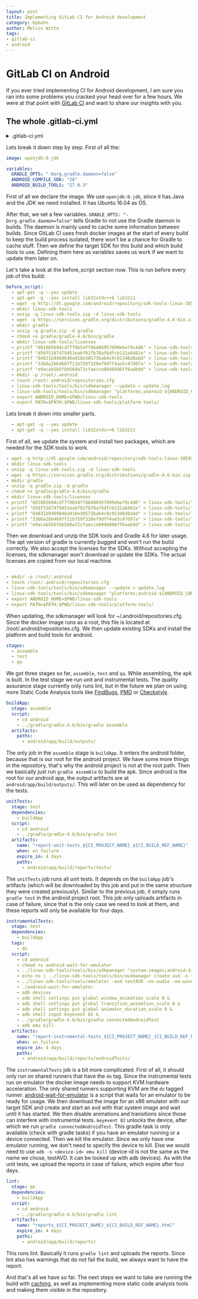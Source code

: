 ```yaml
---
layout: post
title: Implementing GitLab CI for Android development
category: bpbahn
author: Melvin Witte
tags:
- gitlab-ci
- android
---
```


# GitLab CI on Android
If you ever tried implementing CI for Android development, I am sure you ran into some problems you cracked your head over for a few hours. We were at that point with [GitLab CI](https://about.gitlab.com/geatures/gitlab-ci-cd) and want to share our insights with you.

<!-- more -->

## The whole .gitlab-ci.yml

<details>
<summary>.gitlab-ci.yml</summary>
<pre><code>image: openjdk:8-jdk

variables:
  GRADLE_OPTS: "-Dorg.gradle.daemon=false"
  ANDROID_COMPILE_SDK: "26"
  ANDROID_BUILD_TOOLS: "27.0.3"

before_script:
  - apt-get -q --yes update
  - apt-get -q --yes install lib32stdc++6 lib32z1
  - wget -q http://dl.google.com/android/repository/sdk-tools-linux-3859397.zip -O linux-sdk-tools.zip
  - mkdir linux-sdk-tools
  - unzip -q linux-sdk-tools.zip -d linux-sdk-tools
  - wget -q https://services.gradle.org/distributions/gradle-4.6-bin.zip -O gradle.zip
  - mkdir gradle
  - unzip -q gradle.zip -d gradle
  - chmod +x gradle/gradle-4.6/bin/gradle
  - mkdir linux-sdk-tools/licenses
  - printf "601085b94cd77f0b54ff86406957099ebe79c4d6" > linux-sdk-tools/licenses/android-googletv-license
  - printf "d56f5187479451eabf01fb78af6dfcb131a6481e" > linux-sdk-tools/licenses/android-sdk-license
  - printf "84831b9409646a918e30573bab4c9c91346d8abd" > linux-sdk-tools/licenses/android-sdk-preview-license
  - printf "33b6a2b64607f11b759f320ef9dff4ae5c47d97a" > linux-sdk-tools/licenses/android-gdk-license
  - printf "e9acab5b5fbb560a72cfaecce8946896ff6aab9d" > linux-sdk-tools/licenses/mips-android-sysimage-license
  - mkdir -p /root/.android
  - touch /root/.android/repositories.cfg
  - linux-sdk-tools/tools/bin/sdkmanager --update > update.log
  - linux-sdk-tools/tools/bin/sdkmanager "platforms;android-${ANDROID_COMPILE_SDK}" "build-tools;${ANDROID_BUILD_TOOLS}" "extras;google;m2repository" "extras;android;m2repository" > installPlatform.log
  - export ANDROID_HOME=$PWD/linux-sdk-tools
  - export PATH=$PATH:$PWD/linux-sdk-tools/platform-tools/

stages:
  - assemble
  - test
  - qa

buildApp:
  stage: assemble
  script:
    - cd android
    - ../gradle/gradle-4.6/bin/gradle assemble
  artifacts:
    paths:
      - android/app/build/outputs/

unitTests:
  stage: test
  dependencies:
    - buildApp
  script:
    - cd android
    - ../gradle/gradle-4.6/bin/gradle test
  artifacts:
    name: "report-unit-tests_${CI_PROJECT_NAME}_${CI_BUILD_REF_NAME}"
    when: on_failure
    expire_in: 4 days
    paths:
      - android/app/build/reports/tests/

instrumentalTests:
  stage: test
  dependencies:
    - buildApp
  tags:
    - do
  script:
    - cd android
    - chmod +x android-wait-for-emulator
    - ../linux-sdk-tools/tools/bin/sdkmanager "system-images;android-${ANDROID_COMPILE_SDK};google_apis;x86"
    - echo no | ../linux-sdk-tools/tools/bin/avdmanager create avd -n testAVD -k "system-images;android-${ANDROID_COMPILE_SDK};google_apis;x86"
    - ../linux-sdk-tools/tools/emulator -avd testAVD -no-audio -no-window &
    - ./android-wait-for-emulator
    - adb devices
    - adb shell settings put global window_animation_scale 0 &
    - adb shell settings put global transition_animation_scale 0 &
    - adb shell settings put global animator_duration_scale 0 &
    - adb shell input keyevent 82 &
    - ../gradle/gradle-4.6/bin/gradle connectedAndroidTest
    - adb emu kill
  artifacts:
    name: "report-instrumental-tests_${CI_PROJECT_NAME}_{CI_BUILD_REF_NAME}"
    when: on_failure
    expire_in: 4 days
    paths:
      - android/app/build/reports/androidTests/

lint:
  stage: qa
  dependencies:
    - buildApp
  script:
    - cd android
    - ../gradle/gradle-4.6/bin/gradle lint
  artifacts:
    name: "reports_${CI_PROJECT_NAME}_${CI_BUILD_REF_NAME}.html"
    expire_in: 4 days
    paths:
      - android/app/build/reports/
</code></pre></details>

Lets break it down step by step. First of all the:

```yml
image: openjdk:8-jdk

variables:
  GRADLE_OPTS: "-Dorg.gradle.daemon=false"
  ANDROID_COMPILE_SDK: "26"
  ANDROID_BUILD_TOOLS: "27.0.3"
```

First of all we declare the image. We use ```openjdk:8-jdk```, since it has Java and the JDK we need installed. It has Ubuntu 16.04 as OS.

After that, we set a few variables. ```GRADLE_OPTS: "-Dorg.gradle.daemon=false"``` tells Gradle to not use the Gradle daemon in builds. The daemon is mainly used to cache some information between builds. Since GitLab CI uses fresh docker images at the start of every build to keep the build process isolated, there won't be a chance for Gradle to cache stuff. Then we define the target SDK for this build and which build tools to use. Defining them here as variables saves us work if we want to update them later on.

Let's take a look at the before_script section now. This is run before every job of this build:

```yml
before_script:
  - apt-get -q --yes update
  - apt-get -q --yes install lib32stdc++6 lib32z1
  - wget -q http://dl.google.com/android/repository/sdk-tools-linux-3859397.zip -O linux-sdk-tools.zip
  - mkdir linux-sdk-tools
  - unzip -q linux-sdk-tools.zip -d linux-sdk-tools
  - wget -q https://services.gradle.org/distributions/gradle-4.6-bin.zip -O gradle.zip
  - mkdir gradle
  - unzip -q gradle.zip -d gradle
  - chmod +x gradle/gradle-4.6/bin/gradle
  - mkdir linux-sdk-tools/licenses
  - printf "601085b94cd77f0b54ff86406957099ebe79c4d6" > linux-sdk-tools/licenses/android-googletv-license
  - printf "d56f5187479451eabf01fb78af6dfcb131a6481e" > linux-sdk-tools/licenses/android-sdk-license
  - printf "84831b9409646a918e30573bab4c9c91346d8abd" > linux-sdk-tools/licenses/android-sdk-preview-license
  - printf "33b6a2b64607f11b759f320ef9dff4ae5c47d97a" > linux-sdk-tools/licenses/android-gdk-license
  - printf "e9acab5b5fbb560a72cfaecce8946896ff6aab9d" > linux-sdk-tools/licenses/mips-android-sysimage-license
  - mkdir -p /root/.android
  - touch /root/.android/repositories.cfg
  - linux-sdk-tools/tools/bin/sdkmanager --update > update.log
  - linux-sdk-tools/tools/bin/sdkmanager "platforms;android-${ANDROID_COMPILE_SDK}" "build-tools;${ANDROID_BUILD_TOOLS}" "extras;google;m2repository" "extras;android;m2repository" > installPlatform.log
  - export ANDROID_HOME=$PWD/linux-sdk-tools
  - export PATH=$PATH:$PWD/linux-sdk-tools/platform-tools/
```
Lets break it down into smaller parts.

```yml
  - apt-get -q --yes update
  - apt-get -q --yes install lib32stdc++6 lib32z1
```

First of all, we update the system and install two packages, which are needed for the SDK tools to work.

```yml
- wget -q http://dl.google.com/android/repository/sdk-tools-linux-3859397.zip -O linux-sdk-tools.zip
- mkdir linux-sdk-tools
- unzip -q linux-sdk-tools.zip -d linux-sdk-tools
- wget -q https://services.gradle.org/distributions/gradle-4.6-bin.zip -O gradle.zip
- mkdir gradle
- unzip -q gradle.zip -d gradle
- chmod +x gradle/gradle-4.6/bin/gradle
- mkdir linux-sdk-tools/licenses
- printf "601085b94cd77f0b54ff86406957099ebe79c4d6" > linux-sdk-tools/licenses/android-googletv-license
- printf "d56f5187479451eabf01fb78af6dfcb131a6481e" > linux-sdk-tools/licenses/android-sdk-license
- printf "84831b9409646a918e30573bab4c9c91346d8abd" > linux-sdk-tools/licenses/android-sdk-preview-license
- printf "33b6a2b64607f11b759f320ef9dff4ae5c47d97a" > linux-sdk-tools/licenses/android-gdk-license
- printf "e9acab5b5fbb560a72cfaecce8946896ff6aab9d" > linux-sdk-tools/licenses/mips-android-sysimage-license

```

Then we download and unzip the SDK tools and Gradle 4.6 for later usage. The apt version of gradle is currently bugged and won't run the build correctly. We also accept the licenses for the SDKs. Without accepting the licenses, the sdkmanager won't download or update the SDKs. The actual licenses are copied from our local machine.

```yml

- mkdir -p /root/.android
- touch /root/.android/repositories.cfg
- linux-sdk-tools/tools/bin/sdkmanager --update > update.log
- linux-sdk-tools/tools/bin/sdkmanager "platforms;android-${ANDROID_COMPILE_SDK}" "build-tools;${ANDROID_BUILD_TOOLS}" "extras;google;m2repository" "extras;android;m2repository" > installPlatform.log
- export ANDROID_HOME=$PWD/linux-sdk-tools
- export PATH=$PATH:$PWD/linux-sdk-tools/platform-tools/
```

When updating, the sdkmanager will look for ~/.android/repositories.cfg. Since the docker image runs as a root, this file is located at /root/.android/repositories.cfg. We then update existing SDKs and install the platform and build tools for android.

```yml
stages:
  - assemble
  - test
  - qa
```

We got three stages so far, ```assemble```, ```test``` and ```qa```. While assembling, the apk is built. In the test stage we run unit and instrumental tests. The quality assurance stage currently only runs lint, but in the future we plan on using more Static Code Analysis tools like [FindBugs](https://findbugs.sourceforge.net/), [PMD](https://pmd.github.io/) or [Checkstyle](https://github.com/checkstyle/checkstyle).

```yml
buildApp:
  stage: assemble
  script:
    - cd android
    - ../gradle/gradle-4.6/bin/gradle assemble
  artifacts:
    paths:
      - android/app/build/outputs/
```

The only job in the ```assemble``` stage is ```buildApp```. It enters the android folder, because that is our root for the android project. We have some more things in the repository, that's why the android project is not at the root path. Then we basically just run ```gradle assemble``` to build the apk. Since android is the root for our android app, the output artifacts are at ```android/app/build/outputs/```. This will later on be used as dependency for the tests.

```yml
unitTests:
  stage: test
  dependencies:
    - buildApp
  script:
    - cd android
    - ../gradle/gradle-4.6/bin/gradle test
  artifacts:
    name: "report-unit-tests_${CI_PROJECT_NAME}_${CI_BUILD_REF_NAME}"
    when: on_failure
    expire_in: 4 days
    paths:
      - android/app/build/reports/tests/
```

The ```unitTests``` job runs all unit tests. It depends on the ```buildApp``` job's artifacts (which will be downloaded by this job and put in the same structure they were created previously). Similar to the previous job, it simply runs ```gradle test``` in the android project root. This job only uploads artifacts in case of failure, since that is the only case we need to look at them, and these reports will only be available for four days.

```yml
instrumentalTests:
  stage: test
  dependencies:
    - buildApp
  tags:
    - do
  script:
    - cd android
    - chmod +x android-wait-for-emulator
    - ../linux-sdk-tools/tools/bin/sdkmanager "system-images;android-${ANDROID_COMPILE_SDK};google_apis;x86"
    - echo no | ../linux-sdk-tools/tools/bin/avdmanager create avd -n testAVD -k "system-images;android-${ANDROID_COMPILE_SDK};google_apis;x86"
    - ../linux-sdk-tools/tools/emulator -avd testAVD -no-audio -no-window &
    - ./android-wait-for-emulator
    - adb devices
    - adb shell settings put global window_animation_scale 0 &
    - adb shell settings put global transition_animation_scale 0 &
    - adb shell settings put global animator_duration_scale 0 &
    - adb shell input keyevent 82 &
    - ../gradle/gradle-4.6/bin/gradle connectedAndroidTest
    - adb emu kill
  artifacts:
    name: "report-instrumental-tests_${CI_PROJECT_NAME}_{CI_BUILD_REF_NAME}"
    when: on_failure
    expire_in: 4 days
    paths:
      - android/app/build/reports/androidTests/
```

The `instrumentalTests` job is a bit more complicated. First of all, it should only run on shared runners that have the `do` tag. Since the instrumental tests run on emulator the docker image needs to support KVM hardware acceleration. The only shared runners supporting KVM are the `do` tagged runner. [android-wait-for-emulator](https://github.com/travis-ci/travis-cookbooks/blob/master/community-cookbooks/android-sdk/files/default/android-wait-for-emulator) is a script that waits for an emulator to be ready for usage. We then download the image for an x86 emulator with our target SDK and create and start an avd with that system image and wait until it has started. We then disable animations and transitions since those can interfere with instrumental tests. `keyevent 82` unlocks the device, after which we run `gradle connectedAndroidTest`. This gradle task is only available (check with gradle tasks) if you have an emulator running or a device connected. Then we kill the emulator. Since we only have one emulator running, we don't need to specify the device to kill. Else we would need to use `adb -s <device-id> emu kill` (device-id is not the same as the name we chose, testAVD. It can be looked up with adb devices). As with the unit tests, we upload the reports in case of failure, which expire after four days.

```yml
lint:
  stage: qa
  dependencies:
    - buildApp
  script:
    - cd android
    - ../gradle/gradle-4.6/bin/gradle lint
  artifacts:
    name: "reports_${CI_PROJECT_NAME}_${CI_BUILD_REF_NAME}.html"
    expire_in: 4 days
    paths:
      - android/app/build/reports/
```

This runs lint. Basically it runs `gradle lint` and uploads the reports. Since lint also has warnings that do not fail the build, we always want to have the report.

And that's all we have so far. The next steps we want to take are running the build with [caching](https://docs.gitlab.com/ee/ci/caching), as well as implementing more static code analysis tools and making them visible in the repository.
